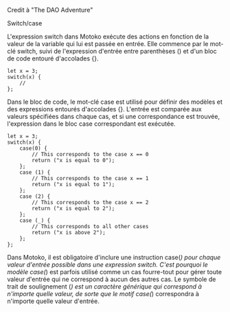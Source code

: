Credit à "The DAO Adventure"


Switch/case

L'expression switch dans Motoko exécute des actions en fonction de la valeur de la variable qui lui est passée en entrée. Elle commence par le mot-clé switch, suivi de l'expression d'entrée entre parenthèses () et d'un bloc de code entouré d'accolades {}.


    let x = 3;
    switch(x) {
        //
    };

Dans le bloc de code, le mot-clé case est utilisé pour définir des modèles et des expressions entourés d'accolades {}. L'entrée est comparée aux valeurs spécifiées dans chaque cas, et si une correspondance est trouvée, l'expression dans le bloc case correspondant est exécutée.


    let x = 3;
    switch(x) {
        case(0) {
            // This corresponds to the case x == 0
            return ("x is equal to 0");
        };
        case (1) {
            // This corresponds to the case x == 1
            return ("x is equal to 1");
        };
        case (2) {
            // This corresponds to the case x == 2
            return ("x is equal to 2");
        };
        case (_) {
            // This corresponds to all other cases
            return ("x is above 2");
        };
    };

Dans Motoko, il est obligatoire d'inclure une instruction case(_) pour chaque valeur d'entrée possible dans une expression switch. C'est pourquoi le modèle case(_) est parfois utilisé comme un cas fourre-tout pour gérer toute valeur d'entrée qui ne correspond à aucun des autres cas. Le symbole de trait de soulignement (_) est un caractère générique qui correspond à n'importe quelle valeur, de sorte que le motif case(_) correspondra à n'importe quelle valeur d'entrée.


